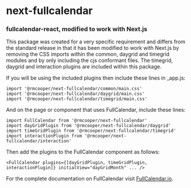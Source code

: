 # next-fullcalendar

### fullcalendar-react, modified to work with Next.js

This package was created for a very specific requirement and differs from the standard release in that it has been modified to work with Next.js by removing the CSS imports within the common, daygrid and timegrid modules and by only including the cjs conformant files. The timegrid, daygrid and interaction plugins are included within this package.

If you will be using the included plugins then include these lines in _app.js:
```
import '@rmcooper/next-fullcalendar/common/main.css'
import '@rmcooper/next-fullcalendar/daygrid/main.css'
import '@rmcooper/next-fullcalendar/timegrid/main.css'
```

And on the page or component that uses FullCalendar, include these lines:
```
import FullCalendar from '@rmcooper/next-fullcalendar'
import dayGridPlugin from '@rmcooper/next-fullcalendar/daygrid'
import timeGridPlugin from '@rmcooper/next-fullcalendar/timegrid'
import interactionPlugin from '@rmcooper/next-fullcalendar/interaction'
```

Then add the plugins to the FullCalendar component as follows:
```
<FullCalendar plugins={[dayGridPlugin, timeGridPlugin, interactionPlugin]} initialView="dayGridMonth" ... />
```

For the complete documentation on FullCalendar visit [FullCalendar.io](https://fullcalendar.io).
